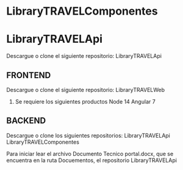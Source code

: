# LibraryTRAVELComponentes

# LibraryTRAVELApi
Descargue o clone el siguiente repositorio:
LibraryTRAVELApi
  
## FRONTEND
Descargue o clone el siguiente repositorio:
LibraryTRAVELWeb
1.	Se requiere los siguientes productos
Node 14
Angular 7

## BACKEND
Descargue o clone los siguientes repositorios:
LibraryTRAVELApi
LibraryTRAVELComponentes

Para iniciar lear el archivo Documento Tecnico portal.docx, que se encuentra en la ruta Docuementos, el repositorio LibraryTRAVELApi
